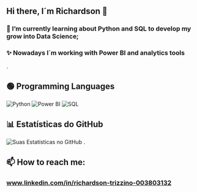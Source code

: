 ## Hi there, I´m Richardson 👋

### 🌱 I’m currently learning about Python and SQL to develop my grow into Data Science;
### ✨ Nowadays I´m working with Power BI and analytics tools
.
## 🟢 Programming Languages
![Python](https://img.shields.io/badge/Python-black?style=for-the-badge&logo=python&logoColor=20C20E)
![Power BI](https://img.shields.io/badge/Power_BI-black?style=for-the-badge&logo=powerbi&logoColor=20C20E)
![SQL](https://img.shields.io/badge/SQL-black?style=for-the-badge&logo=SQL&logoColor=20C20E)

## 📊 Estatísticas do GitHub
![Suas Estatísticas no GitHub](https://github-readme-stats.vercel.app/api?username=Rixolino01&show_icons=true&theme=radical)
.

## 📫 How to reach me:
### www.linkedin.com/in/richardson-trizzino-003803132





<!--
**Rixolino01/Rixolino01** is a ✨ _special_ ✨ repository because its `README.md` (this file) appears on your GitHub profile.

Here are some ideas to get you started:

- 🔭 I’m currently working on ...
- 🌱 I’m currently learning ...
- 👯 I’m looking to collaborate on ...
- 🤔 I’m looking for help with ...
- 💬 Ask me about ...
- 📫 How to reach me: ...
- 😄 Pronouns: ...
- ⚡ Fun fact: ...
-->
